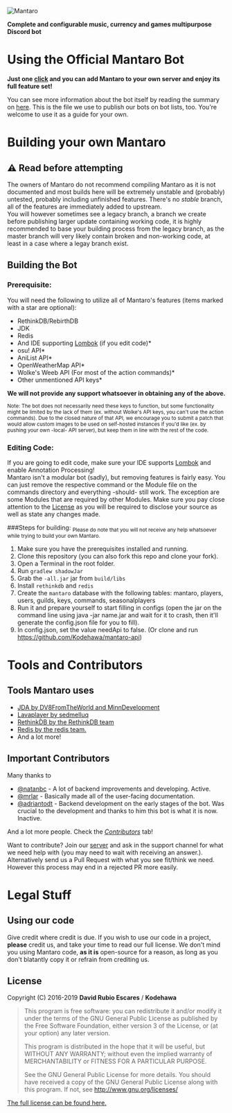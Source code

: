 <img alt="Mantaro" src="https://i.imgur.com/b00buRW.png"/>

**Complete and configurable music, currency and games multipurpose Discord bot**

# Using the Official Mantaro Bot

**Just one [click](https://add.mantaro.site) and you can add Mantaro to your own server and enjoy its full feature set!**

You can see more information about the bot itself by reading the summary on [here](https://github.com/Mantaro/MantaroBot/blob/master/FEATURES.md). This is the file we use to publish our bots on bot lists, too. You're welcome to use it as a guide for your own.


# Building your own Mantaro

## ⚠ **Read before attempting**
The owners of Mantaro do not recommend compiling Mantaro as it is not documented and most builds here will be extremely unstable and (probably) untested, probably including unfinished features. There's no *stable* branch, all of the features are immediately added to upstream.\
You will however sometimes see a legacy branch, a branch we create before publishing larger update containing working code, it is highly recommended to base your building process from the legacy branch, as the master branch will very likely contain broken and non-working code, at least in a case where a legay branch exist.

## Building the Bot

### Prerequisite:

You will need the following to utilize all of Mantaro's features (items marked with a star are optional):
* RethinkDB/RebirthDB
* JDK
* Redis
* And IDE supporting [Lombok](http://projectlombok.org) (if you edit code)*
* osu! API*
* AniList API*
* OpenWeatherMap API*
* Wolke's Weeb API (For most of the action commands)*
* Other unmentioned API keys*

**We will not provide any support whatsoever in obtaining any of the above.**

<sub>Note: The bot does not necessarily need these keys to function, but some functionality might be limited by the lack of them (ex. without Wolke's API keys, you can't use the action commands). Due to the closed nature of that API, we encourage you to submit a patch that would allow custom images to be used on self-hosted instances if you'd like (ex. by pushing your own -local- API server), but keep them in line with the rest of the code.</sub> 

### Editing Code:
If you are going to edit code, make sure your IDE supports [Lombok](http://projectlombok.org) and enable Annotation Processing!\
Mantaro isn't a modular bot (sadly), but removing features is fairly easy. You can just remove the respective command or the Module file on the commands directory and everything -should- still work. The exception are some Modules that are required by other Modules.
Make sure you pay close attention to the [License](https://github.com/Mantaro/MantaroBot/blob/master/LICENSE) as you will be required to disclose your source as well as state any changes made.

###Steps for building:
<sub>Please do note that you will not receive any help whatsoever while trying to build your own Mantaro.</sub>
1.  Make sure you have the prerequisites installed and running.
2.  Clone this repository (you can also fork this repo and clone your fork). 
3.  Open a Terminal in the root folder.
4.  Run `gradlew shadowJar`
5.  Grab the `-all.jar` jar from `build/libs`
6.  Install `rethinkdb` and `redis`
7.  Create the `mantaro` database with the following tables: mantaro, players, users, guilds, keys, commands, seasonalplayers
8.  Run it and prepare yourself to start filling in configs (open the jar on the command line using java -jar name.jar and wait for it to crash, then it'll generate the config.json file for you to fill).
9.  In config.json, set the value needApi to false. (Or clone and run https://github.com/Kodehawa/mantaro-api)


# Tools and Contributors

## Tools Mantaro uses
*   [JDA by DV8FromTheWorld and MinnDevelopment](https://github.com/DV8FromTheWorld/JDA)
*   [Lavaplayer by sedmelluq](https://github.com/sedmelluq/lavaplayer)
*   [RethinkDB by the RethinkDB team](http://rethinkdb.com)
*   [Redis by the redis team.](https://redis.io)
*   And a lot more!

## Important Contributors
Many thanks to

* [@natanbc](https://github.com/natanbc) - A lot of backend improvements and developing. Active.
* [@mrlar](https://github.com/mrlar) - Basically made all of the user-facing documentation.
* [@adriantodt](https://github.com/adriantodt) - Backend development on the early stages of the bot. Was crucial to the development and thanks to him this bot is what it is now. Inactive.

And a lot more people. Check the *[Contributors](https://github.com/Mantaro/MantaroBot/graphs/contributors)* tab!

Want to contribute? Join our [server](https://support.mantaro.site) and ask in the support channel for what we need help with (you may need to wait with receiving an answer.).\
Alternatively send us a Pull Request with what you see fit/think we need. However this process may end in a rejected PR more easily.
# Legal Stuff

## Using our code
Give credit where credit is due. If you wish to use our code in a project, **please** credit us, and take your time to read our full license. We don't mind you using Mantaro code, **as it is** open-source for a reason, as long as you don't blatantly copy it or refrain from crediting us.

## License

Copyright (C) 2016-2019 **David Rubio Escares** / **Kodehawa**

>This program is free software: you can redistribute it and/or modify it under the terms of the GNU General Public License
>as published by the Free Software Foundation, either version 3 of the License, or (at your option) any later version. 
>                                                   
>This program is distributed in the hope that it will be useful, but WITHOUT ANY WARRANTY; 
>without even the implied warranty of MERCHANTABILITY or FITNESS FOR A PARTICULAR PURPOSE. 
>                                                   
>See the GNU General Public License for more details. 
>You should have received a copy of the GNU General Public License along with this program. If not, see http://www.gnu.org/licenses/

[The full license can be found here.](https://github.com/Kodehawa/MantaroBot/blob/master/LICENSE)
